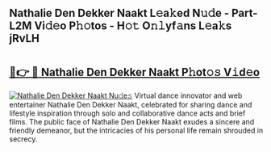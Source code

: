 ## Nathalie Den Dekker Naakt L𝚎a𝚔ed N𝚞𝚍e - Part-L2M Vi𝚍𝚎o P𝚑𝚘tos - H𝚘𝚝 O𝚗𝚕yf𝚊ns L𝚎a𝚔s jRvLH

# <h2><a href="http://kf6ppq.oniu.top/?m=Nathalie+Den+Dekker+Naakt">🔗👉 🔴 Nathalie Den Dekker Naakt P𝚑ot𝚘𝚜 V𝚒d𝚎o</a></h2>

[![Nathalie Den Dekker Naakt Nu𝚍e𝚜](https://i.imgur.com/0qMVB7G.gif)](http://kf6ppq.oniu.top/?m=Nathalie+Den+Dekker+Naakt)
Virtual dance innovator and web entertainer Nathalie Den Dekker Naakt, celebrated for sharing dance and lifestyle inspiration through solo and collaborative dance acts and brief films. The public face of Nathalie Den Dekker Naakt exudes a sincere and friendly demeanor, but the intricacies of his personal life remain shrouded in secrecy.  
